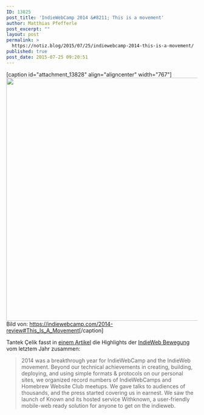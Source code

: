 ```yaml
---
ID: 13825
post_title: 'IndieWebCamp 2014 &#8211; This is a movement'
author: Matthias Pfefferle
post_excerpt: ""
layout: post
permalink: >
  https://notiz.blog/2015/07/25/indiewebcamp-2014-this-is-a-movement/
published: true
post_date: 2015-07-25 09:20:51
---
```

[caption id="attachment_13828" align="aligncenter" width="767"]<img src="https://notiz.blog/wp-content/uploads/2015/07/2014-indieweb-movement.jpg" alt="" width="767" height="640" class="size-full wp-image-13828" /> Bild von: <a href="https://indiewebcamp.com/2014-review#This_Is_A_Movement">https://indiewebcamp.com/2014-review#This_Is_A_Movement</a>[/caption]

Tantek Çelik fasst in <a href="http://tantek.com/2015/201/b1/indiewebcamp-2014-year-review">einem Artikel</a> die Highlights der <a href="https://indiewebcamp.com/">IndieWeb Bewegung</a> vom letztem Jahr zusammen:
<blockquote>2014 was a breakthrough year for IndieWebCamp and the IndieWeb movement. Beyond our technical achievements in creating, building, deploying, and using simple formats &amp; protocols on our personal sites, we organized record numbers of IndieWebCamps and Homebrew Website Club meetups. We gave talks to audiences of thousands, and the press started covering us in earnest. We saw the launch of Known and its hosted service Withknown, a user-friendly mobile-web ready solution for anyone to get on the indieweb.</blockquote>